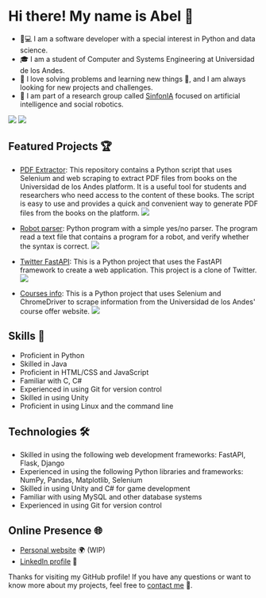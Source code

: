 # Hi there! My name is Abel :wave:
- 🐍💻 I am a software developer with a special interest in Python and data science.
- :mortar_board: I am  a student of Computer and Systems Engineering at Universidad de los Andes.
- 💪 I love solving problems and learning new things 🤔, and I am always looking for new projects and challenges.
- 🤖 I am part of a research group called [SinfonIA](https://sinfoniauniandes.github.io/) focused on artificial intelligence and social robotics.

<img src="https://github-readme-stats.vercel.app/api?username=abelarismendy&show_icons=true"/>

<img src="https://github-readme-streak-stats.herokuapp.com/?user=abelarismendy"/>

## Featured Projects 🏆

- [PDF Extractor](https://github.com/abelarismendy/extract_pdf): This repository contains a Python script that uses Selenium and web scraping to extract PDF files from books on the Universidad de los Andes platform. It is a useful tool for students and researchers who need access to the content of these books. The script is easy to use and provides a quick and convenient way to generate PDF files from the books on the platform.
  <img src="https://github-readme-stats.vercel.app/api/pin/?username=abelarismendy&repo=extract_pdf"/>
- [Robot parser](https://github.com/LYM202202-AM/RobotParser): Python program with a simple yes/no parser. The program read a text file that contains a program for a robot, and verify whether the syntax is correct.
  <img src="https://github-readme-stats.vercel.app/api/pin/?username=LYM202202-AM&repo=RobotParser"/>

- [Twitter FastAPI](https://github.com/abelarismendy/twitter-fast-api): This is a Python project that uses the FastAPI framework to create a web application. This project is a clone of Twitter.
  <img src="https://github-readme-stats.vercel.app/api/pin/?username=abelarismendy&repo=twitter-fast-api"/>

- [Courses info](https://github.com/abelarismendy/oferta-cursos): This is a Python project that uses Selenium and ChromeDriver to scrape information from the Universidad de los Andes' course offer website.
    <img src="https://github-readme-stats.vercel.app/api/pin/?username=abelarismendy&repo=oferta-cursos"/>



## Skills 💪

- Proficient in Python
- Skilled in Java
- Proficient in HTML/CSS and JavaScript
- Familiar with C, C#
- Experienced in using Git for version control
- Skilled in using Unity
- Proficient in using Linux and the command line

## Technologies 🛠

- Skilled in using the following web development frameworks: FastAPI, Flask, Django
- Experienced in using the following Python libraries and frameworks: NumPy, Pandas, Matplotlib, Selenium
- Skilled in using Unity and C# for game development
- Familiar with using MySQL and other database systems
- Experienced in using Git for version control

## Online Presence 🌐

- [Personal website](https://abel.arismendy.co) 🌍 (WIP)
- [LinkedIn profile](https://www.linkedin.com/in/abelarismendy/) 💼


Thanks for visiting my GitHub profile! If you have any questions or want to know more about my projects, feel free to [contact me](mailto:abel@arismendy.co?cc=a.arismendy@uniandes.edu.co&subject=Contact%20me%20-%20Github) 💬.

